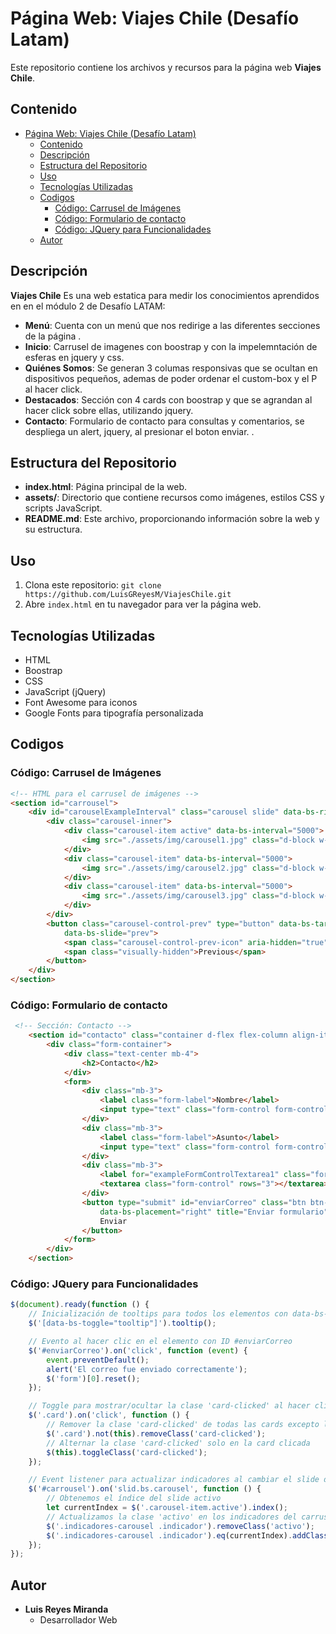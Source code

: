 # Página Web: Viajes Chile (Desafío Latam)

Este repositorio contiene los archivos y recursos para la página web **Viajes Chile**.

## Contenido
- [Página Web: Viajes Chile (Desafío Latam)](#página-web-viajes-chile-desafío-latam)
  - [Contenido](#contenido)
  - [Descripción](#descripción)
  - [Estructura del Repositorio](#estructura-del-repositorio)
  - [Uso](#uso)
  - [Tecnologías Utilizadas](#tecnologías-utilizadas)
  - [Codigos](#codigos)
    - [Código: Carrusel de Imágenes](#código-carrusel-de-imágenes)
    - [Código: Formulario de contacto](#código-formulario-de-contacto)
    - [Código: JQuery para Funcionalidades](#código-jquery-para-funcionalidades)
  - [Autor](#autor)


## Descripción

**Viajes Chile** Es una web estatica para medir los conocimientos aprendidos en en el módulo 2 de Desafío LATAM:

- **Menú**: Cuenta con un menú que nos redirige a las diferentes secciones de la página .
- **Inicio**: Carrusel de imagenes con boostrap y con la impelemntación de esferas en jquery y css.
- **Quiénes Somos**: Se generan 3 columas responsivas que se ocultan en dispositivos pequeños, ademas de poder ordenar el custom-box y el P al hacer click.
- **Destacados**: Sección con 4 cards con boostrap y que se agrandan al hacer click sobre ellas, utilizando jquery.
- **Contacto**: Formulario de contacto para consultas y comentarios, se despliega un alert, jquery, al presionar el boton enviar. .

## Estructura del Repositorio

- **index.html**: Página principal de la web.
- **assets/**: Directorio que contiene recursos como imágenes, estilos CSS y scripts JavaScript.
- **README.md**: Este archivo, proporcionando información sobre la web y su estructura.

## Uso

1. Clona este repositorio: `git clone https://github.com/LuisGReyesM/ViajesChile.git`
2. Abre `index.html` en tu navegador para ver la página web.

## Tecnologías Utilizadas

- HTML
- Boostrap
- CSS
- JavaScript (jQuery)
- Font Awesome para iconos
- Google Fonts para tipografía personalizada


## Codigos

### Código: Carrusel de Imágenes

```html
<!-- HTML para el carrusel de imágenes -->
<section id="carrousel">
    <div id="carouselExampleInterval" class="carousel slide" data-bs-ride="carousel">
        <div class="carousel-inner">
            <div class="carousel-item active" data-bs-interval="5000">
                <img src="./assets/img/carousel1.jpg" class="d-block w-100" alt="Imagen 1">
            </div>
            <div class="carousel-item" data-bs-interval="5000">
                <img src="./assets/img/carousel2.jpg" class="d-block w-100" alt="Imagen 2">
            </div>
            <div class="carousel-item" data-bs-interval="5000">
                <img src="./assets/img/carousel3.jpg" class="d-block w-100" alt="Imagen 3">
            </div>
        </div>
        <button class="carousel-control-prev" type="button" data-bs-target="#carouselExampleInterval"
            data-bs-slide="prev">
            <span class="carousel-control-prev-icon" aria-hidden="true"></span>
            <span class="visually-hidden">Previous</span>
        </button>
    </div>
</section>
```


### Código: Formulario de contacto

```html
 <!-- Sección: Contacto -->
    <section id="contacto" class="container d-flex flex-column align-items-center mt-2 pt-2 mb-2 contact-section">
        <div class="form-container">
            <div class="text-center mb-4">
                <h2>Contacto</h2>
            </div>
            <form>
                <div class="mb-3">
                    <label class="form-label">Nombre</label>
                    <input type="text" class="form-control form-control-sm">
                </div>
                <div class="mb-3">
                    <label class="form-label">Asunto</label>
                    <input type="text" class="form-control form-control-sm">
                </div>
                <div class="mb-3">
                    <label for="exampleFormControlTextarea1" class="form-label">Mensaje</label>
                    <textarea class="form-control" rows="3"></textarea>
                </div>
                <button type="submit" id="enviarCorreo" class="btn btn-primary me-2" data-bs-toggle="tooltip"
                    data-bs-placement="right" title="Enviar formulario">
                    Enviar
                </button>
            </form>
        </div>
    </section>
```


### Código: JQuery para Funcionalidades

```javascript
$(document).ready(function () {
    // Inicialización de tooltips para todos los elementos con data-bs-toggle="tooltip"
    $('[data-bs-toggle="tooltip"]').tooltip();

    // Evento al hacer clic en el elemento con ID #enviarCorreo
    $('#enviarCorreo').on('click', function (event) {
        event.preventDefault();
        alert('El correo fue enviado correctamente');
        $('form')[0].reset();        
    });

    // Toggle para mostrar/ocultar la clase 'card-clicked' al hacer clic en cualquier .card
    $('.card').on('click', function () {
        // Remover la clase 'card-clicked' de todas las cards excepto la que se ha clicado
        $('.card').not(this).removeClass('card-clicked');
        // Alternar la clase 'card-clicked' solo en la card clicada
        $(this).toggleClass('card-clicked');
    });

    // Event listener para actualizar indicadores al cambiar el slide del carrusel (#carrousel)
    $('#carrousel').on('slid.bs.carousel', function () {
        // Obtenemos el índice del slide activo
        let currentIndex = $('.carousel-item.active').index();
        // Actualizamos la clase 'activo' en los indicadores del carrusel
        $('.indicadores-carousel .indicador').removeClass('activo');
        $('.indicadores-carousel .indicador').eq(currentIndex).addClass('activo');
    });
});
```

## Autor

- **Luis Reyes Miranda**
  - Desarrollador Web


